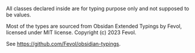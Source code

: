 All classes declared inside are for typing purpose only and not supposed to be values.

Most of the types are sourced from Obsidan Extended Typings by Fevol, licensed under MIT license.
Copyright (c) 2023 Fevol.

See https://github.com/Fevol/obsidian-typings.